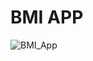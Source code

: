 # BMI APP
![BMI_App](https://user-images.githubusercontent.com/77996469/133906580-28af1cd8-ecde-4c6e-a5b1-432ea1b82c31.jpg)
